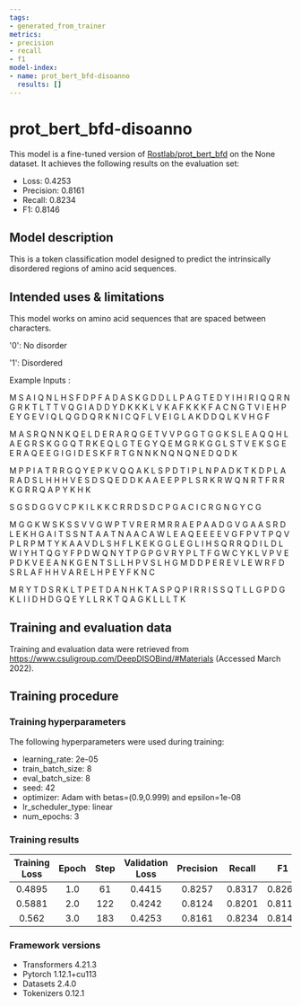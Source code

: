 ```yaml
---
tags:
- generated_from_trainer
metrics:
- precision
- recall
- f1
model-index:
- name: prot_bert_bfd-disoanno
  results: []
---
```


<!-- This model card has been generated automatically according to the information the Trainer had access to. You
should probably proofread and complete it, then remove this comment. -->

# prot_bert_bfd-disoanno

This model is a fine-tuned version of [Rostlab/prot_bert_bfd](https://huggingface.co/Rostlab/prot_bert_bfd) on the None dataset.
It achieves the following results on the evaluation set:
- Loss: 0.4253
- Precision: 0.8161
- Recall: 0.8234
- F1: 0.8146

## Model description

This is a token classification model designed to predict the intrinsically disordered regions of amino acid sequences.

## Intended uses & limitations

This model works on amino acid sequences that are spaced between characters.

'0': No disorder

'1': Disordered


Example Inputs :

M S A I Q N L H S F D P F A D A S K G D D L L P A G T E D Y I H I R I Q Q R N G R K T L T T V Q G I A D D Y D K K K L V K A F K K K F A C N G T V I E H P E Y G E V I Q L Q G D Q R K N I C Q F L V E I G L A K D D Q L K V H G F 

M A S R Q N N K Q E L D E R A R Q G E T V V P G G T G G K S L E A Q Q H L A E G R S K G G Q T R K E Q L G T E G Y Q E M G R K G G L S T V E K S G E E R A Q E E G I G I D E S K F R T G N N K N Q N Q N E D Q D K

M P P I A T R R G Q Y E P K V Q Q A K L S P D T I P L N P A D K T K D P L A R A D S L H H H V E S D S Q E D D K A A E E P P L S R K R W Q N R T F R R K G R R Q A P Y K H K 

S G S D G G V C P K I L K K C R R D S D C P G A C I C R G N G Y C G 

M G G K W S K S S V V G W P T V R E R M R R A E P A A D G V G A A S R D L E K H G A I T S S N T A A T N A A C A W L E A Q E E E E V G F P V T P Q V P L R P M T Y K A A V D L S H F L K E K G G L E G L I H S Q R R Q D I L D L W I Y H T Q G Y F P D W Q N Y T P G P G V R Y P L T F G W C Y K L V P V E P D K V E E A N K G E N T S L L H P V S L H G M D D P E R E V L E W R F D S R L A F H H V A R E L H P E Y F K N C 

M R Y T D S R K L T P E T D A N H K T A S P Q P I R R I S S Q T L L G P D G K L I I D H D G Q E Y L L R K T Q A G K L L L T K 

## Training and evaluation data

Training and evaluation data were retrieved from https://www.csuligroup.com/DeepDISOBind/#Materials (Accessed March 2022).

## Training procedure

### Training hyperparameters

The following hyperparameters were used during training:
- learning_rate: 2e-05
- train_batch_size: 8
- eval_batch_size: 8
- seed: 42
- optimizer: Adam with betas=(0.9,0.999) and epsilon=1e-08
- lr_scheduler_type: linear
- num_epochs: 3

### Training results

| Training Loss | Epoch | Step | Validation Loss | Precision | Recall | F1     |
|:-------------:|:-----:|:----:|:---------------:|:---------:|:------:|:------:|
| 0.4895        | 1.0   | 61   | 0.4415          | 0.8257    | 0.8317 | 0.8262 |
| 0.5881        | 2.0   | 122  | 0.4242          | 0.8124    | 0.8201 | 0.8119 |
| 0.562         | 3.0   | 183  | 0.4253          | 0.8161    | 0.8234 | 0.8146 |


### Framework versions

- Transformers 4.21.3
- Pytorch 1.12.1+cu113
- Datasets 2.4.0
- Tokenizers 0.12.1
